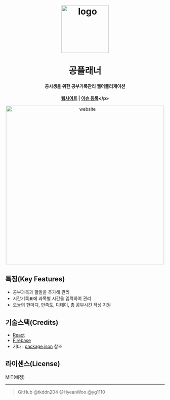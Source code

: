 <h1 align="center">
	<img src="https://user-images.githubusercontent.com/6284140/80945246-58ec3d00-8e26-11ea-8195-c4dfbf48bf6b.png" alt="logo" width="150" align="center">
    <br>
    <br>
    공플래너
</h1>

<h4 align="center">공시생을 위한 공부기록관리 웹어플리케이션</h4>

**<p align="center">[웹사이트]([https://gong-planner.web.app/](https://gong-planner.web.app/)) | [이슈 등록]([https://github.com/GongPlanner/gong-planner/issues/new](https://github.com/GongPlanner/gong-planner/issues/new))</p>**

<p align="center">
	<img src="https://user-images.githubusercontent.com/6284140/80945557-052e2380-8e27-11ea-91f4-674ee927b74d.png" alt="website" width="500" align="center">
</p>

## 특징(Key Features)

- 공부과목과 할일을 추가해 관리
- 시간기록표에 과목별 시간을 입력하여 관리
- 오늘의 한마디, 만족도, 디데이, 총 공부시간 작성 지원

## 기술스택(Credits)

- [React]([https://ko.reactjs.org/](https://ko.reactjs.org/))
- [Firebase]([https://firebase.google.com/?hl=ko](https://firebase.google.com/?hl=ko))
- 기타 : [package.json]([https://github.com/GongPlanner/gong-planner/blob/9f844c776c9c56f4211de56206f16dbd89c3f7c9/package.json#L5](https://github.com/GongPlanner/gong-planner/blob/9f844c776c9c56f4211de56206f16dbd89c3f7c9/package.json#L5)) 참조

## 라이센스(License)

MIT(예정)

---

> GitHub @tkddn204 @HyeanWoo @yg1110
